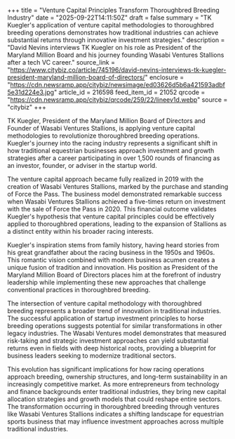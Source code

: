 +++
title = "Venture Capital Principles Transform Thoroughbred Breeding Industry"
date = "2025-09-22T14:11:50Z"
draft = false
summary = "TK Kuegler's application of venture capital methodologies to thoroughbred breeding operations demonstrates how traditional industries can achieve substantial returns through innovative investment strategies."
description = "David Nevins interviews TK Kuegler on his role as President of the Maryland Million Board and his journey founding Wasabi Ventures Stallions after a tech VC career."
source_link = "https://www.citybiz.co/article/745196/david-nevins-interviews-tk-kuegler-president-maryland-million-board-of-directors/"
enclosure = "https://cdn.newsramp.app/citybiz/newsimage/ed03626d5b6a421593adbf5e31d224e3.jpg"
article_id = 216598
feed_item_id = 21052
qrcode = "https://cdn.newsramp.app/citybiz/qrcode/259/22/lineev1d.webp"
source = "citybiz"
+++

<p>TK Kuegler, President of the Maryland Million Board of Directors and Founder of Wasabi Ventures Stallions, is applying venture capital methodologies to revolutionize thoroughbred breeding operations. Kuegler's journey into the racing industry represents a significant shift in how traditional equestrian businesses approach investment and growth strategies after a career participating in over 1,500 rounds of financing as an investor, founder, or adviser in the startup world.</p><p>The venture capital approach became fully realized in 2019 with the creation of Wasabi Ventures Stallions, marked by the purchase and standing of Force the Pass. The business model demonstrated remarkable success when Wasabi Ventures Stallions achieved a five-times return on investment with the sale of Force the Pass in 2020. This financial outcome validates Kuegler's hypothesis that venture capital principles could be effectively applied to thoroughbred operations, leading to the expansion of Stallions as a distinct entity within his broader racing interests.</p><p>Kuegler's inspiration stems from family history, having heard stories from his great grandfather about the racing business in the 1950s and 1960s. This romantic vision combined with modern business acumen creates a unique fusion of tradition and innovation. His position as President of the Maryland Million Board of Directors places him at the forefront of industry leadership while implementing these new approaches that challenge conventional practices in thoroughbred breeding.</p><p>The intersection of venture capital methodology with thoroughbred breeding represents a broader trend of innovation in traditional industries. The successful application of startup investment principles to horse breeding operations suggests potential for similar transformations in other legacy industries. The Wasabi Ventures model demonstrates that measured risk-taking and strategic investment approaches can yield substantial returns even in fields with deep historical roots, providing a blueprint for business leaders seeking to modernize traditional sectors.</p><p>This evolution has significant implications for how racing operations approach breeding, ownership structures, and long-term sustainability in an increasingly competitive market. As more entrepreneurs from technology and finance backgrounds enter traditional industries, they bring new capital allocation strategies and growth models that could reshape entire sectors. The transformation occurring in thoroughbred breeding through ventures like Wasabi Ventures Stallions indicates a shifting landscape for equestrian sports business that may influence investment approaches across multiple traditional industries.</p>